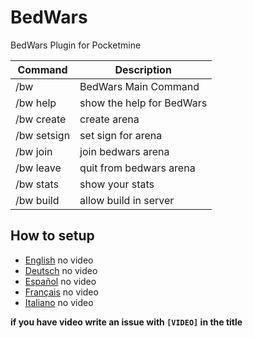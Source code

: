 # BedWars
BedWars Plugin for Pocketmine

Command | Description
---|---
/bw | BedWars Main Command
/bw help | show the help for BedWars
/bw create | create arena
/bw setsign | set sign for arena
/bw join | join bedwars arena
/bw leave | quit from bedwars arena
/bw stats | show your stats
/bw build | allow build in server

## How to setup
- [English]() no video
- [Deutsch]() no video
- [Español]() no video
- [Français]() no video
- [Italiano]() no video

__if you have video write an issue with `[VIDEO]` in the title__